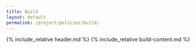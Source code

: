 ```yaml
---
title: Build
layout: default
permalink: /project/policies/build/
---
```


{% include_relative header.md %}
{% include_relative build-content.md %}
